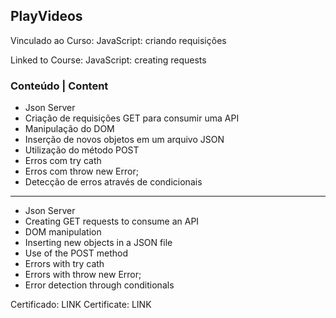 ## PlayVideos

Vinculado ao Curso: JavaScript: criando requisições 

Linked to Course: JavaScript: creating requests 

### Conteúdo | Content

- Json Server
- Criação de requisições GET para consumir uma API
- Manipulação do DOM
- Inserção de novos objetos em um arquivo JSON
- Utilização do método POST 
- Erros com try cath
- Erros com throw new Error;
- Detecção de erros através de condicionais

---

- Json Server
- Creating GET requests to consume an API
- DOM manipulation
- Inserting new objects in a JSON file
- Use of the POST method
- Errors with try cath
- Errors with throw new Error;
- Error detection through conditionals

Certificado: <a src="https://cursos.alura.com.br/certificate/889824aa-9451-4921-b7ef-16f6428e6412?lang=pt_BR">LINK</a>
Certificate: <a src="https://cursos.alura.com.br/user/sabrinabuenoprata/course/javascript-criando-requisicoes/certificate?lang=en">LINK</a>
